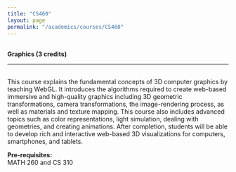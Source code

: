 ```yaml
---
title: "CS460"
layout: page
permalink: "/academics/courses/CS460"
---
```




\
**Graphics (3 credits)**

---

\
This course explains the fundamental concepts of 3D computer graphics by teaching WebGL. It introduces the algorithms required to create web-based immersive and high-quality graphics including 3D geometric transformations, camera transformations, the image-rendering process, as well as materials and texture mapping. This course also includes advanced topics such as color representations, light simulation, dealing with geometries, and creating animations. After completion, students will be able to develop rich and interactive web-based 3D visualizations for computers, smartphones, and tablets.

**Pre-requisites:**
\
MATH 260 and CS 310
